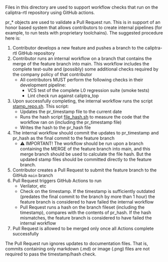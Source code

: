 Files in this directory are used to support workflow checks that run on the caliptra-rtl repository using GitHub actions.

pr\_\* objects are used to validate a Pull Request run. This is in support of an honor based system that allows contributors to create internal pipelines (for example, to run tests with proprietary toolchains). The suggested procedure here is:
  1. Contributor develops a new feature and pushes a branch to the caliptra-rtl GitHub repository
  1. Contributor runs an internal workflow on a branch that contains the merge of the feature branch into main. This workflow includes the complete test-suite and (possibly) some additional checks required by the company policy of that contributor
      - All contributors MUST perform the following checks in their development pipeline:
        - VCS test of the complete L0 regression suite (smoke tests)
        - Lint check run against caliptra_top
  1. Upon successfully completing, the internal workflow runs the script [stamp_repo.sh](../scripts/stamp_repo.sh). This script:
      - Updates the pr\_timestamp file to the current date
      - Runs the hash script [file_hash.sh](../scripts/file_hash.sh) to measure the code that the workflow ran on (including the pr\_timestamp file)
      - Writes the hash to the pr\_hash file
  1. The internal workflow should commit the updates to pr\_timestamp and pr\_hash as the final commit to the feature branch
      - ⚠️  IMPORTANT! The workflow should be run upon a branch containing the MERGE of the feature branch into main, and this merge branch should be used to calculate the file hash. But the updated stamp files should be committed directly to the feature branch.
  1. Contributor creates a Pull Request to submit the feature branch to the GitHub `main` branch
  1. Pull Request triggers GitHub Actions to run
      - Verilator, etc
      - Check on the timestamp. If the timestamp is sufficiently outdated (predates the final commit to the branch by more than 1 hour) the feature branch is considered to have failed the internal workflow
      - Pull Request runs a hash on the branch fileset (including the timestamp), compares with the contents of pr\_hash. If the hash mismatches, the feature branch is considered to have failed the internal workflow
  1. Pull Request is allowed to be merged only once all Actions complete successfully

The Pull Request run ignores updates to documentation files. That is, commits containing only markdown (.md) or image (.png) files are not required to pass the timestamp/hash check.
